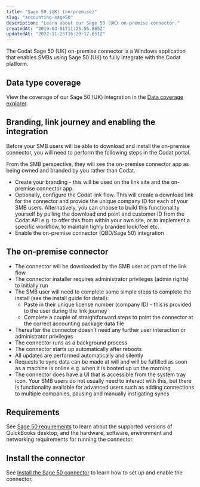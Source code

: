 ```yaml
---
title: "Sage 50 (UK) (on-premise)"
slug: "accounting-sage50"
description: "Learn about our Sage 50 (UK) on-premise connector."
createdAt: "2019-03-01T11:25:56.865Z"
updatedAt: "2022-11-25T16:20:17.651Z"
---
```


The Codat Sage 50 (UK) on-premise connector is a Windows application that enables SMBs using Sage 50 (UK) to fully integrate with the Codat platform.

## Data type coverage

View the coverage of our Sage 50 (UK) integration in the <a className="external" href="https://knowledge.codat.io/supported-features/accounting?view=tab-by-integration&integrationKey=hbql" target="_blank">Data coverage explorer</a>.

## Branding, link journey and enabling the integration

Before your SMB users will be able to download and install the on-premise connector, you will need to perform the following steps in the Codat portal.

From the SMB perspective, they will see the on-premise connector app as being owned and branded by you rather than Codat.

- Create your branding - this will be used on the link site and the on-premise connector app.
- Optionally, configure the Codat link flow. This will create a download link for the connector and provide the unique company ID for each of your SMB users. Alternatively, you can choose to build this functionality yourself by pulling the download end point and customer ID from the Codat API e.g. to offer this from within your own site, or to implement a specific workflow, to maintain tighly branded look/feel etc.
- Enable the on-premise connector (QBD/Sage 50) integration

## The on-premise connector

- The connector will be downloaded by the SMB user as part of the link flow
- The connector installer requires administrator privileges (admin rights) to initially run
- The SMB user will need to complete some simple steps to complete the install (see the install guide for detail):
  - Paste in their unique license number (company ID) - this is provided to the user during the link journey
  - Complete a couple of straightforward steps to point the connector at the correct accounting package data file
- Thereafter the connector doesn’t need any further user interaction or administrator privileges
- The connector runs as a background process
- The connector starts up automatically after reboots
- All updates are performed automatically and silently
- Requests to sync data can be made at will and will be fulfilled as soon as a machine is online e.g. when it is booted up un the morning
- The connector does have a UI that is accessible from the system tray icon. Your SMB users do not usually need to interact with this, but there is functionality available for advanced users such as adding connections to multiple companies, pausing and manually instigating syncs

## Requirements

See [Sage 50 requirements](sage-50-requirements) to learn about the supported versions of QuickBooks desktop, and the hardware, software, environment and networking requirements for running the connector.

## Install the connector

See [Install the Sage 50 connector](https://docs.codat.io/docs/installing-the-sage-50-connector) to learn how to set up and enable the connector.
